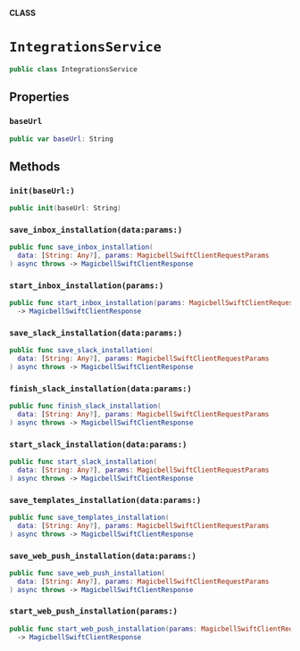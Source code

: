 **CLASS**

# `IntegrationsService`

```swift
public class IntegrationsService
```

## Properties
### `baseUrl`

```swift
public var baseUrl: String
```

## Methods
### `init(baseUrl:)`

```swift
public init(baseUrl: String)
```

### `save_inbox_installation(data:params:)`

```swift
public func save_inbox_installation(
  data: [String: Any?], params: MagicbellSwiftClientRequestParams
) async throws -> MagicbellSwiftClientResponse
```

### `start_inbox_installation(params:)`

```swift
public func start_inbox_installation(params: MagicbellSwiftClientRequestParams) async throws
  -> MagicbellSwiftClientResponse
```

### `save_slack_installation(data:params:)`

```swift
public func save_slack_installation(
  data: [String: Any?], params: MagicbellSwiftClientRequestParams
) async throws -> MagicbellSwiftClientResponse
```

### `finish_slack_installation(data:params:)`

```swift
public func finish_slack_installation(
  data: [String: Any?], params: MagicbellSwiftClientRequestParams
) async throws -> MagicbellSwiftClientResponse
```

### `start_slack_installation(data:params:)`

```swift
public func start_slack_installation(
  data: [String: Any?], params: MagicbellSwiftClientRequestParams
) async throws -> MagicbellSwiftClientResponse
```

### `save_templates_installation(data:params:)`

```swift
public func save_templates_installation(
  data: [String: Any?], params: MagicbellSwiftClientRequestParams
) async throws -> MagicbellSwiftClientResponse
```

### `save_web_push_installation(data:params:)`

```swift
public func save_web_push_installation(
  data: [String: Any?], params: MagicbellSwiftClientRequestParams
) async throws -> MagicbellSwiftClientResponse
```

### `start_web_push_installation(params:)`

```swift
public func start_web_push_installation(params: MagicbellSwiftClientRequestParams) async throws
  -> MagicbellSwiftClientResponse
```
